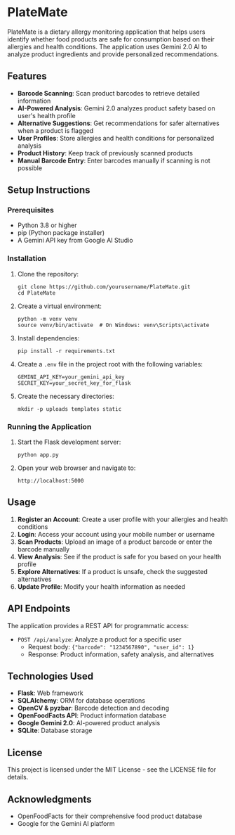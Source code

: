 # PlateMate

PlateMate is a dietary allergy monitoring application that helps users identify whether food products are safe for consumption based on their allergies and health conditions. The application uses Gemini 2.0 AI to analyze product ingredients and provide personalized recommendations.

## Features

- **Barcode Scanning**: Scan product barcodes to retrieve detailed information
- **AI-Powered Analysis**: Gemini 2.0 analyzes product safety based on user's health profile
- **Alternative Suggestions**: Get recommendations for safer alternatives when a product is flagged
- **User Profiles**: Store allergies and health conditions for personalized analysis
- **Product History**: Keep track of previously scanned products
- **Manual Barcode Entry**: Enter barcodes manually if scanning is not possible

## Setup Instructions

### Prerequisites

- Python 3.8 or higher
- pip (Python package installer)
- A Gemini API key from Google AI Studio

### Installation

1. Clone the repository:
   ```
   git clone https://github.com/yourusername/PlateMate.git
   cd PlateMate
   ```

2. Create a virtual environment:
   ```
   python -m venv venv
   source venv/bin/activate  # On Windows: venv\Scripts\activate
   ```

3. Install dependencies:
   ```
   pip install -r requirements.txt
   ```

4. Create a `.env` file in the project root with the following variables:
   ```
   GEMINI_API_KEY=your_gemini_api_key
   SECRET_KEY=your_secret_key_for_flask
   ```

5. Create the necessary directories:
   ```
   mkdir -p uploads templates static
   ```

### Running the Application

1. Start the Flask development server:
   ```
   python app.py
   ```

2. Open your web browser and navigate to:
   ```
   http://localhost:5000
   ```

## Usage

1. **Register an Account**: Create a user profile with your allergies and health conditions
2. **Login**: Access your account using your mobile number or username
3. **Scan Products**: Upload an image of a product barcode or enter the barcode manually
4. **View Analysis**: See if the product is safe for you based on your health profile
5. **Explore Alternatives**: If a product is unsafe, check the suggested alternatives
6. **Update Profile**: Modify your health information as needed

## API Endpoints

The application provides a REST API for programmatic access:

- `POST /api/analyze`: Analyze a product for a specific user
  - Request body: `{"barcode": "1234567890", "user_id": 1}`
  - Response: Product information, safety analysis, and alternatives

## Technologies Used

- **Flask**: Web framework
- **SQLAlchemy**: ORM for database operations
- **OpenCV & pyzbar**: Barcode detection and decoding
- **OpenFoodFacts API**: Product information database
- **Google Gemini 2.0**: AI-powered product analysis
- **SQLite**: Database storage

## License

This project is licensed under the MIT License - see the LICENSE file for details.

## Acknowledgments

- OpenFoodFacts for their comprehensive food product database
- Google for the Gemini AI platform